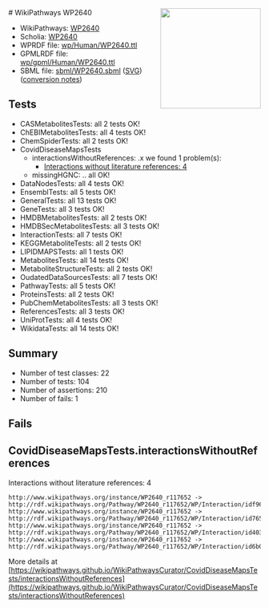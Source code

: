 <img style="float: right; width: 200px" src="../logo.png" />
# WikiPathways WP2640

* WikiPathways: [WP2640](https://identifiers.org/wikipathways:WP2640)
* Scholia: [WP2640](https://scholia.toolforge.org/wikipathways/WP2640)
* WPRDF file: [wp/Human/WP2640.ttl](../wp/Human/WP2640.ttl)
* GPMLRDF file: [wp/gpml/Human/WP2640.ttl](../wp/gpml/Human/WP2640.ttl)
* SBML file: [sbml/WP2640.sbml](../sbml/WP2640.sbml) ([SVG](../sbml/WP2640.svg)) ([conversion notes](../sbml/WP2640.txt))

## Tests
* CASMetabolitesTests: all 2 tests OK!
* ChEBIMetabolitesTests: all 4 tests OK!
* ChemSpiderTests: all 2 tests OK!
* CovidDiseaseMapsTests
    * interactionsWithoutReferences: .x we found 1 problem(s):
        * [Interactions without literature references: 4](#2e295932)
    * missingHGNC: .. all OK!
* DataNodesTests: all 4 tests OK!
* EnsemblTests: all 5 tests OK!
* GeneralTests: all 13 tests OK!
* GeneTests: all 3 tests OK!
* HMDBMetabolitesTests: all 2 tests OK!
* HMDBSecMetabolitesTests: all 3 tests OK!
* InteractionTests: all 7 tests OK!
* KEGGMetaboliteTests: all 2 tests OK!
* LIPIDMAPSTests: all 1 tests OK!
* MetabolitesTests: all 14 tests OK!
* MetaboliteStructureTests: all 2 tests OK!
* OudatedDataSourcesTests: all 7 tests OK!
* PathwayTests: all 5 tests OK!
* ProteinsTests: all 2 tests OK!
* PubChemMetabolitesTests: all 3 tests OK!
* ReferencesTests: all 3 tests OK!
* UniProtTests: all 4 tests OK!
* WikidataTests: all 14 tests OK!


## Summary

* Number of test classes: 22
* Number of tests: 104
* Number of assertions: 210
* Number of fails: 1

## Fails

<a name="2e295932" />

## CovidDiseaseMapsTests.interactionsWithoutReferences

Interactions without literature references: 4
```
http://www.wikipathways.org/instance/WP2640_r117652 -> http://rdf.wikipathways.org/Pathway/WP2640_r117652/WP/Interaction/idf965780e
http://www.wikipathways.org/instance/WP2640_r117652 -> http://rdf.wikipathways.org/Pathway/WP2640_r117652/WP/Interaction/id7653b8d8
http://www.wikipathways.org/instance/WP2640_r117652 -> http://rdf.wikipathways.org/Pathway/WP2640_r117652/WP/Interaction/id403afc34
http://www.wikipathways.org/instance/WP2640_r117652 -> http://rdf.wikipathways.org/Pathway/WP2640_r117652/WP/Interaction/id6b0af018
```

More details at [https://wikipathways.github.io/WikiPathwaysCurator/CovidDiseaseMapsTests/interactionsWithoutReferences](https://wikipathways.github.io/WikiPathwaysCurator/CovidDiseaseMapsTests/interactionsWithoutReferences)

